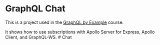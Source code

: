 # GraphQL Chat

This is a project used in the [GraphQL by Example](https://www.udemy.com/course/graphql-by-example/?referralCode=7ACEB04674F000BAC061) course.

It shows how to use subscriptions with Apollo Server for Express, Apollo Client, and GraphQL-WS.
#   C h a t  
 